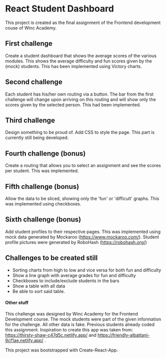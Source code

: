 # React Student Dashboard

This project is created as the final assignment of the Frontend development couse of Winc Academy. 

## First challenge
Create a student dashboard that shows the average scores of the various modules. This shows the average difficulty and fun scores given by the (mock) students. This has been implemented using Victory charts.

## Second challenge
Each student has his/her own routing via a button. The bar from the first challenge will change upon arriving on this routing and will show only the scores given by the selected person. This had been implemented.

## Third challenge
Design something to be proud of. Add CSS to style the page. This part is currently still being developed.

## Fourth challenge (bonus)
Create a routing that allows you to select an assignment and see the scores per student. This was implemented.

## Fifth challenge (bonus)
Allow the data to be sliced, showing only the 'fun' or 'difficult' graphs. This was implemented using checkboxes.

## Sixth challenge (bonus)
Add student profiles to their respective pages. This was implemented using mock data generated by Mockaroo (https://www.mockaroo.com/). Student profile pictures were generated by RoboHash (https://robohash.org/)

## Challenges to be created still
- Sorting charts from high to low and vice versa for both fun and difficulty
- Show a line graph with average grades for fun and difficulty
- Checkboxes to include/exclude students in the bars
- Show a table with all data
- Be able to sort said table.


#### Other stuff
This challenge was designed by Winc Academy for the Frontend Development course.
The mock students were part of the given information for the challenge. All other data is fake.
Previous students already coded this assignment. Inspiration to create this app was taken from: https://thirsty-shaw-c47d5c.netlify.app/ and https://friendly-albattani-9cf1ae.netlify.app/ .

This project was bootstrapped with Create-React-App.